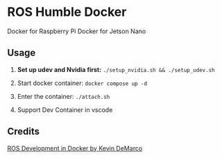 # ROS Humble Docker

Docker for Raspberry Pi
Docker for Jetson Nano

## Usage

1. **Set up udev and Nvidia first:** `./setup_nvidia.sh && ./setup_udev.sh`

2. Start docker container: `docker compose up -d`

3. Enter the container: `./attach.sh`

4. Support Dev Container in vscode

## Credits

[ROS Development in Docker by Kevin DeMarco](https://www.kevindemarco.com/ros/docker/docker-compose/robotics/programming/development/2022/12/28/ros-docker.html)
